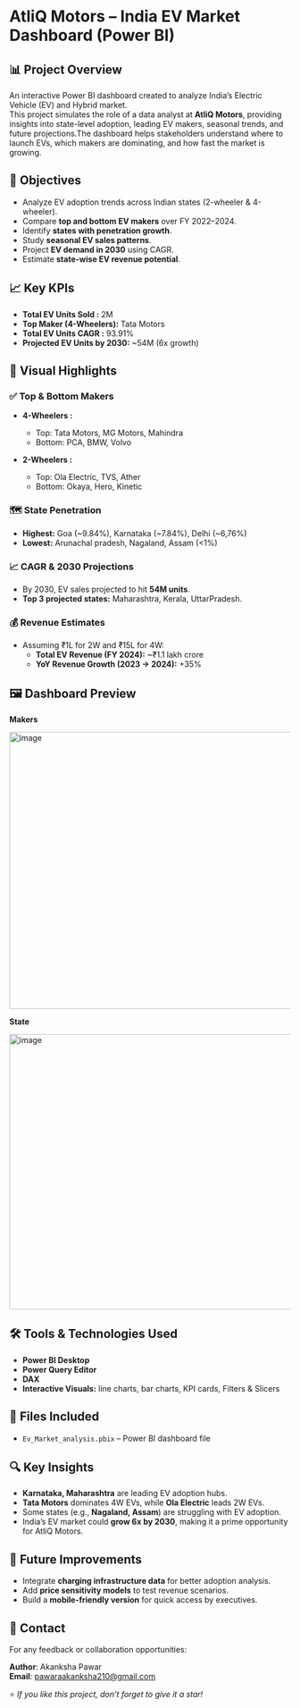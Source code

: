 # AtliQ Motors – India EV Market Dashboard (Power BI)

## 📊 Project Overview
An interactive Power BI dashboard created to analyze India’s Electric Vehicle (EV) and Hybrid market.  
This project simulates the role of a data analyst at **AtliQ Motors**, providing insights into state-level adoption, leading EV makers, seasonal trends, and future projections.The dashboard helps stakeholders understand where to launch EVs, which makers are dominating, and how fast the market is growing.

## 🎯 Objectives
- Analyze EV adoption trends across Indian states (2-wheeler & 4-wheeler).  
- Compare **top and bottom EV makers** over FY 2022–2024.  
- Identify **states with penetration growth**.  
- Study **seasonal EV sales patterns**.  
- Project **EV demand in 2030** using CAGR.  
- Estimate **state-wise EV revenue potential**.  


## 📈 Key KPIs
- **Total EV Units Sold :** 2M  
- **Top Maker (4-Wheelers):** Tata Motors 
- **Total EV Units CAGR :** 93.91% 
- **Projected EV Units by 2030:** ~54M (6x growth)  

## 📌 Visual Highlights

### ✅ Top & Bottom Makers
- **4-Wheelers :**  
  - Top: Tata Motors, MG Motors, Mahindra  
  - Bottom: PCA, BMW, Volvo 

- **2-Wheelers :**  
  - Top: Ola Electric, TVS, Ather 
  - Bottom: Okaya, Hero, Kinetic

### 🗺️ State Penetration
- **Highest:** Goa (~9.84%), Karnataka (~7.84%), Delhi (~6,76%)  
- **Lowest:** Arunachal pradesh, Nagaland, Assam (<1%)
  

### 📈 CAGR & 2030 Projections
- By 2030, EV sales projected to hit **54M units**.  
- **Top 3 projected states:** Maharashtra, Kerala, UttarPradesh.  


### 💰 Revenue Estimates
- Assuming ₹1L for 2W and ₹15L for 4W:  
  - **Total EV Revenue (FY 2024):** ~₹1.1 lakh crore  
  - **YoY Revenue Growth (2023 → 2024):** +35%  


## 🖼️ Dashboard Preview
**Makers**

<img width="895" height="496" alt="image" src="https://github.com/user-attachments/assets/6c06b8aa-6643-4ee9-859b-2147bdf636f5" />

**State**

<img width="894" height="493" alt="image" src="https://github.com/user-attachments/assets/485d88cd-d83f-42e8-a600-8a9ec7a7360d" /> 


## 🛠 Tools & Technologies Used
- **Power BI Desktop**  
- **Power Query Editor** 
- **DAX** 
- **Interactive Visuals:** line charts, bar charts, KPI cards, Filters & Slicers
   
## 📁 Files Included
- `Ev_Market_analysis.pbix` – Power BI dashboard file  

## 🔍 Key Insights
- **Karnataka, Maharashtra** are leading EV adoption hubs.  
- **Tata Motors** dominates 4W EVs, while **Ola Electric** leads 2W EVs.  
- Some states (e.g., **Nagaland, Assam**) are struggling with EV adoption.  
- India’s EV market could **grow 6x by 2030**, making it a prime opportunity for AtliQ Motors.  

## 🚀 Future Improvements
- Integrate **charging infrastructure data** for better adoption analysis.  
- Add **price sensitivity models** to test revenue scenarios.  
- Build a **mobile-friendly version** for quick access by executives.    

## 📧 Contact
For any feedback or collaboration opportunities:  

**Author**: Akanksha Pawar  
**Email**: pawaraakanksha210@gmail.com

⭐ *If you like this project, don’t forget to give it a star!*  
